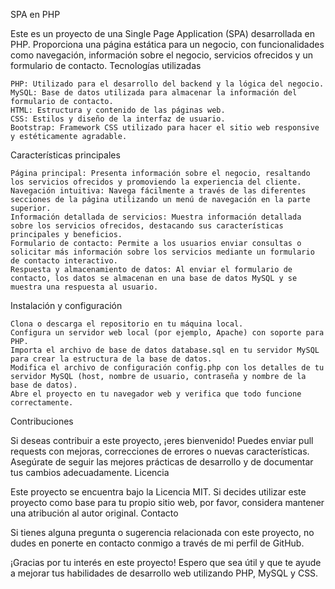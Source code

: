  SPA en PHP

Este es un proyecto de una Single Page Application (SPA) desarrollada en PHP. Proporciona una página estática para un negocio, con funcionalidades como navegación, información sobre el negocio, servicios ofrecidos y un formulario de contacto.
Tecnologías utilizadas

    PHP: Utilizado para el desarrollo del backend y la lógica del negocio.
    MySQL: Base de datos utilizada para almacenar la información del formulario de contacto.
    HTML: Estructura y contenido de las páginas web.
    CSS: Estilos y diseño de la interfaz de usuario.
    Bootstrap: Framework CSS utilizado para hacer el sitio web responsive y estéticamente agradable.

Características principales

    Página principal: Presenta información sobre el negocio, resaltando los servicios ofrecidos y promoviendo la experiencia del cliente.
    Navegación intuitiva: Navega fácilmente a través de las diferentes secciones de la página utilizando un menú de navegación en la parte superior.
    Información detallada de servicios: Muestra información detallada sobre los servicios ofrecidos, destacando sus características principales y beneficios.
    Formulario de contacto: Permite a los usuarios enviar consultas o solicitar más información sobre los servicios mediante un formulario de contacto interactivo.
    Respuesta y almacenamiento de datos: Al enviar el formulario de contacto, los datos se almacenan en una base de datos MySQL y se muestra una respuesta al usuario.

Instalación y configuración

    Clona o descarga el repositorio en tu máquina local.
    Configura un servidor web local (por ejemplo, Apache) con soporte para PHP.
    Importa el archivo de base de datos database.sql en tu servidor MySQL para crear la estructura de la base de datos.
    Modifica el archivo de configuración config.php con los detalles de tu servidor MySQL (host, nombre de usuario, contraseña y nombre de la base de datos).
    Abre el proyecto en tu navegador web y verifica que todo funcione correctamente.

Contribuciones

Si deseas contribuir a este proyecto, ¡eres bienvenido! Puedes enviar pull requests con mejoras, correcciones de errores o nuevas características. Asegúrate de seguir las mejores prácticas de desarrollo y de documentar tus cambios adecuadamente.
Licencia

Este proyecto se encuentra bajo la Licencia MIT. Si decides utilizar este proyecto como base para tu propio sitio web, por favor, considera mantener una atribución al autor original.
Contacto

Si tienes alguna pregunta o sugerencia relacionada con este proyecto, no dudes en ponerte en contacto conmigo a través de mi perfil de GitHub.

¡Gracias por tu interés en este proyecto! Espero que sea útil y que te ayude a mejorar tus habilidades de desarrollo web utilizando PHP, MySQL y CSS.